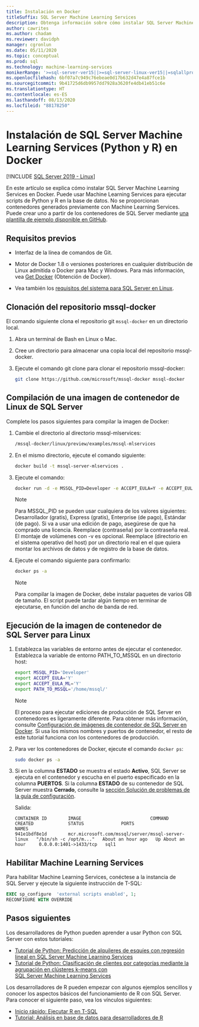 ```yaml
---
title: Instalación en Docker
titleSuffix: SQL Server Machine Learning Services
description: Obtenga información sobre cómo instalar SQL Server Machine Learning Services (Python y R) en Docker.
author: cawrites
ms.author: chadam
ms.reviewer: davidph
manager: cgronlun
ms.date: 05/11/2020
ms.topic: conceptual
ms.prod: sql
ms.technology: machine-learning-services
monikerRange: '>=sql-server-ver15||>=sql-server-linux-ver15||=sqlallproducts-allversions'
ms.openlocfilehash: 6bf07a7c949c76ebeae0d17b632d47e4a87fce1b
ms.sourcegitcommit: 9b41725d6db9957dd7928a3620fe4db41eb51c6e
ms.translationtype: HT
ms.contentlocale: es-ES
ms.lasthandoff: 08/13/2020
ms.locfileid: "88178250"
---
```

# <a name="install-sql-server-machine-learning-services-python-and-r-on-docker"></a>Instalación de SQL Server Machine Learning Services (Python y R) en Docker

[!INCLUDE [SQL Server 2019 - Linux](../includes/applies-to-version/sqlserver2019-linux.md)]

En este artículo se explica cómo instalar SQL Server Machine Learning Services en Docker. Puede usar Machine Learning Services para ejecutar scripts de Python y R en la base de datos. No se proporcionan contenedores generados previamente con Machine Learning Services. Puede crear uno a partir de los contenedores de SQL Server mediante [una plantilla de ejemplo disponible en GitHub](https://github.com/Microsoft/mssql-docker/tree/master/linux/preview/examples/mssql-mlservices).

## <a name="prerequisites"></a>Requisitos previos

- Interfaz de la línea de comandos de Git.

- Motor de Docker 1.8 o versiones posteriores en cualquier distribución de Linux admitida o Docker para Mac y Windows. Para más información, vea [Get Docker](https://docs.docker.com/get-docker/) (Obtención de Docker).

- Vea también los [requisitos del sistema para SQL Server en Linux](sql-server-linux-setup.md#system).

## <a name="clone-the-mssql-docker-repository"></a>Clonación del repositorio mssql-docker

El comando siguiente clona el repositorio git `mssql-docker` en un directorio local.

1. Abra un terminal de Bash en Linux o Mac.

2. Cree un directorio para almacenar una copia local del repositorio mssql-docker.

3. Ejecute el comando git clone para clonar el repositorio mssql-docker:

    ```bash
    git clone https://github.com/microsoft/mssql-docker mssql-docker
    ```

## <a name="build-a-sql-server-linux-container-image"></a>Compilación de una imagen de contenedor de Linux de SQL Server

Complete los pasos siguientes para compilar la imagen de Docker:

1. Cambie el directorio al directorio mssql-mlservices:
    
    ```bash
    /mssql-docker/linux/preview/examples/mssql-mlservices
    ```

2. En el mismo directorio, ejecute el comando siguiente:

    ```bash
    docker build -t mssql-server-mlservices .
    ```

3. Ejecute el comando:

    ```bash
    docker run -d -e MSSQL_PID=Developer -e ACCEPT_EULA=Y -e ACCEPT_EULA_ML=Y -e MSSQL_SA_PASSWORD=<password> -v <directory on the host OS>:/var/opt/mssql -p 1433:1433 mssql-server-mlservices
    ```
  
    > [!NOTE]
    > Para MSSQL_PID se pueden usar cualquiera de los valores siguientes: Desarrollador (gratis), Express (gratis), Enterprise (de pago), Estándar (de pago). Si va a usar una edición de pago, asegúrese de que ha comprado una licencia. Reemplace (contraseña) por la contraseña real. El montaje de volúmenes con -v es opcional. Reemplace (directorio en el sistema operativo del host) por un directorio real en el que quiera montar los archivos de datos y de registro de la base de datos.
    

4. Ejecute el comando siguiente para confirmarlo:

    ```bash
    docker ps -a
    ```

   > [!NOTE]
   > Para compilar la imagen de Docker, debe instalar paquetes de varios GB de tamaño. El script puede tardar algún tiempo en terminar de ejecutarse, en función del ancho de banda de red.

## <a name="run-the-sql-server-linux-container-image"></a>Ejecución de la imagen de contenedor de SQL Server para Linux

1. Establezca las variables de entorno antes de ejecutar el contenedor. Establezca la variable de entorno PATH_TO_MSSQL en un directorio host:

   ```bash
   export MSSQL_PID='Developer'
   export ACCEPT_EULA='Y'
   export ACCEPT_EULA_ML='Y'
   export PATH_TO_MSSQL='/home/mssql/'
   ```
  
   > [!NOTE]
   > El proceso para ejecutar ediciones de producción de SQL Server en contenedores es ligeramente diferente. Para obtener más información, consulte [Configuración de imágenes de contenedor de SQL Server en Docker](sql-server-linux-configure-docker.md). Si usa los mismos nombres y puertos de contenedor, el resto de este tutorial funciona con los contenedores de producción.

2. Para ver los contenedores de Docker, ejecute el comando `docker ps`:

   ```bash
   sudo docker ps -a
   ```

3. Si en la columna **ESTADO** se muestra el estado **Activo**, SQL Server se ejecuta en el contenedor y escucha en el puerto especificado en la columna **PUERTOS**. Si la columna **ESTADO** de su contenedor de SQL Server muestra **Cerrado**, consulte la [sección Solución de problemas de la guía de configuración](sql-server-linux-configure-docker.md#troubleshooting).

 
    Salida:

    ```
    CONTAINER ID        IMAGE                          COMMAND                  CREATED             STATUS              PORTS                    NAMES
    941e1bdf8e1d        mcr.microsoft.com/mssql/server/mssql-server-linux   "/bin/sh -c /opt/m..."   About an hour ago   Up About an hour     0.0.0.0:1401->1433/tcp   sql1
    ```

## <a name="enable-machine-learning-services"></a>Habilitar Machine Learning Services

Para habilitar Machine Learning Services, conéctese a la instancia de SQL Server y ejecute la siguiente instrucción de T-SQL:

```sql
EXEC sp_configure  'external scripts enabled', 1;
RECONFIGURE WITH OVERRIDE
```

## <a name="next-steps"></a>Pasos siguientes

Los desarrolladores de Python pueden aprender a usar Python con SQL Server con estos tutoriales:

+ [Tutorial de Python: Predicción de alquileres de esquíes con regresión lineal en SQL Server Machine Learning Services](../machine-learning/tutorials/python-ski-rental-linear-regression-deploy-model.md)
+ [Tutorial de Python: Clasificación de clientes por categorías mediante la agrupación en clústeres k-means con SQL Server Machine Learning Services](../machine-learning/tutorials/python-clustering-model.md)

Los desarrolladores de R pueden empezar con algunos ejemplos sencillos y conocer los aspectos básicos del funcionamiento de R con SQL Server. Para conocer el siguiente paso, vea los vínculos siguientes:

+ [Inicio rápido: Ejecutar R en T-SQL](../machine-learning/tutorials/quickstart-r-create-script.md)
+ [Tutorial: Análisis en base de datos para desarrolladores de R](../machine-learning/tutorials/sqldev-in-database-r-for-sql-developers.md)
